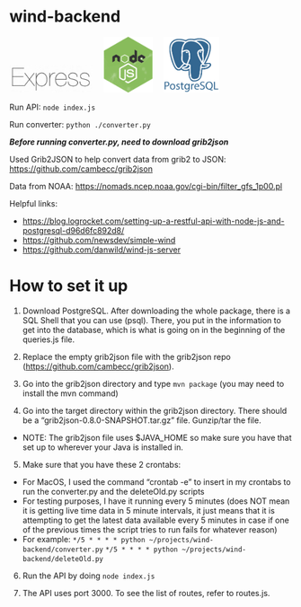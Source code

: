 # wind-backend
<img src="https://github.com/kimjulia1117/wind-backend/blob/master/icons/express-icon.png" height="50" />&nbsp;&nbsp;&nbsp;&nbsp;&nbsp;<img src="https://github.com/kimjulia1117/wind-backend/blob/master/icons/node-js-icon.png" height="100" />&nbsp;&nbsp;&nbsp;&nbsp;&nbsp;<img src="https://github.com/kimjulia1117/wind-backend/blob/master/icons/postgresql-icon.png" height="100" />

Run API:
```node index.js```

Run converter:
```python ./converter.py```

***Before running converter.py, need to download grib2json***

Used Grib2JSON to help convert data from grib2 to JSON: https://github.com/cambecc/grib2json

Data from NOAA: https://nomads.ncep.noaa.gov/cgi-bin/filter_gfs_1p00.pl

Helpful links:
- https://blog.logrocket.com/setting-up-a-restful-api-with-node-js-and-postgresql-d96d6fc892d8/
- https://github.com/newsdev/simple-wind
- https://github.com/danwild/wind-js-server

# How to set it up
1. Download PostgreSQL. After downloading the whole package, there is a SQL Shell that you can use (psql). There, you put in the information to get into the database, which is what is going on in the beginning of the queries.js file.

2. Replace the empty grib2json file with the grib2json repo (https://github.com/cambecc/grib2json).

3. Go into the grib2json directory and type ```mvn package``` (you may need to install the mvn command)

4. Go into the target directory within the grib2json directory. There should be a “grib2json-0.8.0-SNAPSHOT.tar.gz” file. Gunzip/tar the file.
- NOTE: The grib2json file uses $JAVA_HOME so make sure you have that set up to wherever your Java is installed in.

5. Make sure that you have these 2 crontabs:
- For MacOS, I used the command “crontab -e” to insert in my crontabs to run the converter.py and the deleteOld.py scripts
- For testing purposes, I have it running every 5 minutes (does NOT mean it is getting live time data in 5 minute intervals, it just means that it is attempting to get the latest data available every 5 minutes in case if one of the previous times the script tries to run fails for whatever reason)
- For example:
```*/5 * * * * python ~/projects/wind-backend/converter.py```
```*/5 * * * * python ~/projects/wind-backend/deleteOld.py```

6. Run the API by doing ```node index.js```

7. The API uses port 3000. To see the list of routes, refer to routes.js.
